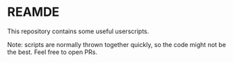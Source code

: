 # REAMDE

This repository contains some useful userscripts.

Note: scripts are normally thrown together quickly, so the code might not be the best. Feel free to open PRs.
